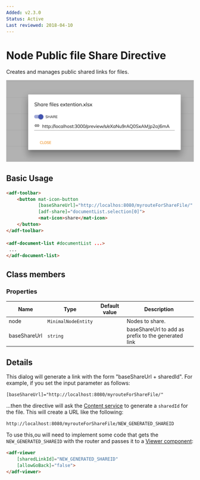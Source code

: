 ```yaml
---
Added: v2.3.0
Status: Active
Last reviewed: 2018-04-10
---
```


# Node Public file Share Directive

Creates and manages public shared links for files.

![adf-share](../docassets/images/share-directive.png)

## Basic Usage

```html
<adf-toolbar>
    <button mat-icon-button
            [baseShareUrl]="http://localhos:8080/myrouteForShareFile/"
            [adf-share]="documentList.selection[0]">
            <mat-icon>share</mat-icon>
    </button>
</adf-toolbar>

<adf-document-list #documentList ...>
 ...
</adf-document-list>
```

## Class members

### Properties

| Name | Type | Default value | Description |
| ---- | ---- | ------------- | ----------- |
| node | `MinimalNodeEntity` |  | Nodes to share. |
| baseShareUrl | `string` |  | baseShareUrl to add as prefix to the generated link |

## Details

This dialog will generate a link with the form "baseShareUrl + sharedId".
For example, if you set the input parameter as follows:

    [baseShareUrl]="http://localhost:8080/myrouteForShareFile/"

...then the directive will ask the [Content service](../core/content.service.md) to generate
a `sharedId` for the file. This will create a URL like the following:

    http://localhost:8080/myrouteForShareFile/NEW_GENERATED_SHAREID

To use this,ou will need to implement some code that gets the `NEW_GENERATED_SHAREID` with the router
and passes it to a [Viewer component](../core/viewer.component.md):

```html
<adf-viewer
    [sharedLinkId]="NEW_GENERATED_SHAREID"
    [allowGoBack]="false">
</adf-viewer>
```
